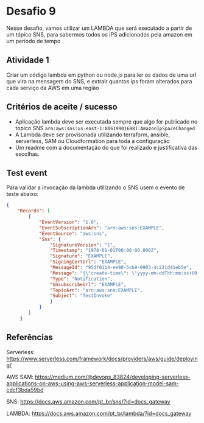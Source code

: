 #  Desafio 9

Nesse desafio, vamos utilizar um LAMBDA que será executado a partir de um tópico SNS, para sabermos todos os IPS adicionados pela amazon em um período de tempo

## Atividade 1

Criar um código lambda em python ou node.js para ler os dados de uma url que vira na mensagem do SNS, e extrair quantos ips foram alterados para cada serviço da AWS em uma região


## Critérios de aceite / sucesso
* Aplicação lambda deve ser executada sempre que algo for publicado no topico SNS `arn:aws:sns:us-east-1:806199016981:AmazonIpSpaceChanged` 
* A Lambda deve ser provisonada utilizando terraform, ansible, serverless, SAM ou Cloudformation para toda a configuração
* Um readme com a documentação do que foi realizado e justificativa das escolhas.


## Test event 
Para validar a invocação da lambda utilizando o SNS usem o evento de teste abaixo:
``` JSON
{
    "Records": [
        {
            "EventVersion": "1.0",
            "EventSubscriptionArn": "arn:aws:sns:EXAMPLE",
            "EventSource": "aws:sns",
            "Sns": {
                "SignatureVersion": "1",
                "Timestamp": "1970-01-01T00:00:00.000Z",
                "Signature": "EXAMPLE",
                "SigningCertUrl": "EXAMPLE",
                "MessageId": "95df01b4-ee98-5cb9-9903-4c221d41eb5e",
                "Message": "{\"create-time\": \"yyyy-mm-ddThh:mm:ss+00:00\", \"synctoken\": \"0123456789\", \"md5\": \"532fd4e00d3c51e8459490f49274be8c\", \"url\": \"https://ip-ranges.amazonaws.com/ip-ranges.json\"}",
                "Type": "Notification",
                "UnsubscribeUrl": "EXAMPLE",
                "TopicArn": "arn:aws:sns:EXAMPLE",
                "Subject": "TestInvoke"
                }
            }
        ]
     }
```

## Referências
Serverless:  https://www.serverless.com/framework/docs/providers/aws/guide/deploying/

AWS SAM: https://medium.com/@devops_83824/developing-serverless-applications-on-aws-using-aws-serverless-application-model-sam-cdcf3bda59bd

SNS: https://docs.aws.amazon.com/pt_br/sns/?id=docs_gateway

LAMBDA: https://docs.aws.amazon.com/pt_br/lambda/?id=docs_gateway

